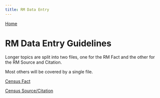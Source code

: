 ```yaml
---
title: RM Data Entry
---
```

[Home](https://richardotter.github.io)

# RM Data Entry Guidelines

Longer topics are split into two files, one for the RM Fact and the other for the RM Source and Citation.

Most others will be covered by a single file.

[Census Fact](Census%20-%20Fact..txt)

[Census Source/Citation](Census%20-%20SourceCitation.txt)
